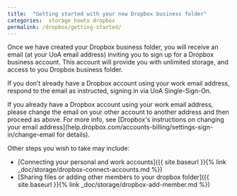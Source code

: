 ```yaml
---
title:  "Getting started with your new Dropbox business folder"
categories:  storage howto dropbox
permalink: /dropbox/getting-started/
---
```


Once we have created your Dropbox business folder, you will receive an email (at your UoA email address) inviting you to sign up for a Dropbox business account. This account will provide you with unlimited storage, and access to you Dropbox business folder.

If you don’t already have a Dropbox account using your work email address, respond to the email as instructed, signing in via UoA Single-Sign-On.

If you already have a Dropbox account using your work email address, please change the email on your other account to another address and then proceed as above. For more info, see [Dropbox's instructions on changing your email address](help.dropbox.com/accounts-billing/settings-sign-in/change-email for details).

Other steps you wish to take may include:
- [Connecting your personal and work accounts]({{ site.baseurl }}{% link _doc/storage/dropbox-connect-accounts.md %})
- [Sharing files or adding other members to your dropbox folder]({{ site.baseurl }}{% link _doc/storage/dropbox-add-member.md %})

